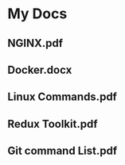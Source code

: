 # My Docs
## NGINX.pdf
## Docker.docx
## Linux Commands.pdf
## Redux Toolkit.pdf
## Git command List.pdf

